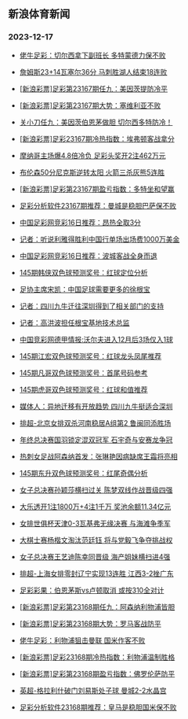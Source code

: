 ## 新浪体育新闻 
### 2023-12-17

+ [佬牛足彩：切尔西拿下副班长 多特蒙德力保不败](https://sports.sina.com.cn/l/2023-12-16/doc-imzyehsh6504747.shtml)

+ [詹姆斯23+14瓦塞尔36分 马刺胜湖人结束18连败](https://sports.sina.com.cn/basketball/nba/2023-12-16/doc-imzyenyc3793355.shtml)

+ [[新浪彩票]足彩第23167期任九：美因茨提防冷平](https://sports.sina.com.cn/l/2023-12-16/doc-imzycmnu3745470.shtml)

+ [[新浪彩票]足彩第23167期大势：塞维利亚不败](https://sports.sina.com.cn/l/2023-12-16/doc-imzycmnu3745159.shtml)

+ [关小刀任九：美因茨伯恩茅做胆 切尔西多特防冷！](https://sports.sina.com.cn/l/2023-12-16/doc-imzyexqa2965562.shtml)

+ [[新浪彩票]足彩23167期冷热指数：埃弗顿客战拿分](https://sports.sina.com.cn/l/2023-12-16/doc-imzyehsk3282735.shtml)

+ [摩纳哥主场爆4.8倍冷负 足彩头奖开2注462万元](https://sports.sina.com.cn/l/2023-12-16/doc-imzyehsa9340667.shtml)

+ [布伦森50分尼克斯逆转太阳 火箭三杀灰熊5连胜](https://sports.sina.com.cn/basketball/nba/2023-12-16/doc-imzyetfw9133818.shtml)

+ [[新浪彩票]足彩第23167期盈亏指数：多特坐和望赢](https://sports.sina.com.cn/l/2023-12-16/doc-imzycmns6969160.shtml)

+ [足彩分析软件23167期推荐：曼城是稳胆巴萨保不败](https://sports.sina.com.cn/l/2023-12-16/doc-imzyehsa9336167.shtml)

+ [中国足彩网竞彩16日推荐：昂热全取3分](https://sports.sina.com.cn/l/2023-12-16/doc-imzyauqt6897951.shtml)

+ [记者：听说利雅得胜利中国行单场出场费1000万美金](https://sports.sina.com.cn/china/j/2023-12-16/doc-imzyfcvw6086111.shtml)

+ [中国足彩网竞彩16日推荐：波城客战全身而退](https://sports.sina.com.cn/l/2023-12-16/doc-imzyauqt6901137.shtml)

+ [145期韩侠双色球预测奖号：红球定位分析](https://sports.sina.com.cn/l/2023-12-16/doc-imzyauqv0097837.shtml)

+ [足协主席宋凯：中国足球需要更多的徐根宝](https://sports.sina.com.cn/china/j/2023-12-16/doc-imzyfcvw6086319.shtml)

+ [记者：四川九牛迁往深圳得到了相关部门的支持](https://sports.sina.com.cn/china/j/2023-12-16/doc-imzyfkcq8804465.shtml)

+ [记者：高洪波担任根宝基地技术总监](https://sports.sina.com.cn/china/j/2023-12-16/doc-imzyfcvw6084943.shtml)

+ [中国竞彩网德甲情报:沃尔夫进入12月后3场仅入1球](https://sports.sina.com.cn/l/2023-12-16/doc-imzycmns6969349.shtml)

+ [145期江宏双色球预测奖号：红球龙头凤尾推荐](https://sports.sina.com.cn/l/2023-12-16/doc-imzyauqx4655740.shtml)

+ [145期凡哥双色球预测奖号：首尾号码参考](https://sports.sina.com.cn/l/2023-12-16/doc-imzyauqx4654536.shtml)

+ [145期虎哥双色球预测奖号：红球和值推荐](https://sports.sina.com.cn/l/2023-12-16/doc-imzyauqs0138699.shtml)

+ [媒体人：异地迁移有开放趋势 四川九牛挺适合深圳](https://sports.sina.com.cn/china/j/2023-12-16/doc-imzyfcvw6085919.shtml)

+ [排超-北京女排双杀河南稳居A组第2 鲁闽同添胜场](https://sports.sina.com.cn/others/volleyball/2023-12-16/doc-imzyfqms5854946.shtml)

+ [年终总决赛国羽锁定混双冠军 石宇奇与安赛龙争冠](https://sports.sina.com.cn/others/badmin/2023-12-16/doc-imzyfuts2521508.shtml)

+ [热刺女足战阿森纳首发：张琳艳因病缺席王霜将亮相](https://sports.sina.com.cn/china/chinaw/2023-12-16/doc-imzyfkcw2749567.shtml)

+ [145期东升双色球预测奖号：红尾奇偶分析](https://sports.sina.com.cn/l/2023-12-16/doc-imzyauqv0096985.shtml)

+ [女子总决赛孙颖莎横扫过关 陈梦双线作战晋级四强](https://sports.sina.com.cn/others/pingpang/2023-12-16/doc-imzyfqmr3264457.shtml)

+ [大乐透开1注1800万+4注1千万 奖池余额11.34亿元](https://sports.sina.com.cn/l/2023-12-16/doc-imzyfqms5863746.shtml)

+ [女排世俱杯天津0-3瓦基弗无缘决赛 与海滩争季军](https://sports.sina.com.cn/others/volleyball/2023-12-16/doc-imzyfkct3374397.shtml)

+ [大棋士赛杨楷文淘汰范廷钰 将与党毅飞争夺挑战权](https://sports.sina.com.cn/go/2023-12-16/doc-imzyfkcu5978832.shtml)

+ [女子总决赛王艺迪陈幸同晋级 海产姐妹横扫进4强](https://sports.sina.com.cn/others/pingpang/2023-12-16/doc-imzyexqa2960206.shtml)

+ [排超-上海女排零封辽宁实现13连胜 江西3-2挫广东](https://sports.sina.com.cn/others/volleyball/2023-12-16/doc-imzyfqmu2639135.shtml)

+ [足彩彩果：伯恩茅斯vs卢顿取消 或按310全对计](https://sports.sina.com.cn/l/2023-12-17/doc-imzyhmra8226286.shtml)

+ [[新浪彩票]足彩第23168期任九：阿森纳利物浦皆胆](https://sports.sina.com.cn/l/2023-12-17/doc-imzyhmrf2784968.shtml)

+ [[新浪彩票]足彩第23168期大势：罗马客战防平](https://sports.sina.com.cn/l/2023-12-17/doc-imzyhmra8227396.shtml)

+ [佬牛足彩：利物浦狙击曼联  国米作客不败](https://sports.sina.com.cn/l/2023-12-17/doc-imzyhrwy8107828.shtml)

+ [[新浪彩票]足彩23168期冷热指数：利物浦温制胜格](https://sports.sina.com.cn/l/2023-12-17/doc-imzyhmrk2186110.shtml)

+ [[新浪彩票]足彩第23168期盈亏指数：佛罗伦萨防平](https://sports.sina.com.cn/l/2023-12-17/doc-imzyhmrk2185836.shtml)

+ [英超-格拉利什破门刘易斯处子球 曼城2-2水晶宫](https://sports.sina.com.cn/g/pl/2023-12-17/doc-imzyhmrk2185502.shtml)

+ [足彩分析软件23168期推荐：皇马是稳胆国米保不败](https://sports.sina.com.cn/l/2023-12-17/doc-imzyhmra8228462.shtml)

